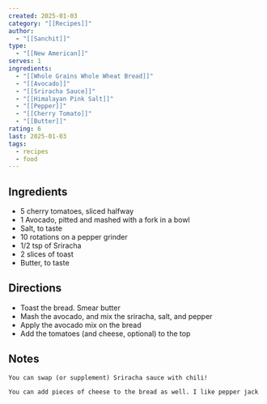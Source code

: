 ```yaml
---
created: 2025-01-03
category: "[[Recipes]]"
author:
  - "[[Sanchit]]"
type:
  - "[[New American]]"
serves: 1
ingredients:
  - "[[Whole Grains Whole Wheat Bread]]"
  - "[[Avocado]]"
  - "[[Sriracha Sauce]]"
  - "[[Himalayan Pink Salt]]"
  - "[[Pepper]]"
  - "[[Cherry Tomato]]"
  - "[[Butter]]"
rating: 6
last: 2025-01-03
tags:
  - recipes
  - food
---
```

## Ingredients

- 5 cherry tomatoes, sliced halfway
- 1 Avocado, pitted and mashed with a fork in a bowl
- Salt, to taste
- 10 rotations on a pepper grinder
- 1/2 tsp of Sriracha
- 2 slices of toast
- Butter, to taste

## Directions

- Toast the bread. Smear butter
- Mash the avocado, and mix the sriracha, salt, and pepper
- Apply the avocado mix on the bread
- Add the tomatoes (and cheese, optional) to the top

## Notes

```ad-tip
You can swap (or supplement) Sriracha sauce with chili!
```

```ad-tip
You can add pieces of cheese to the bread as well. I like pepper jack
```